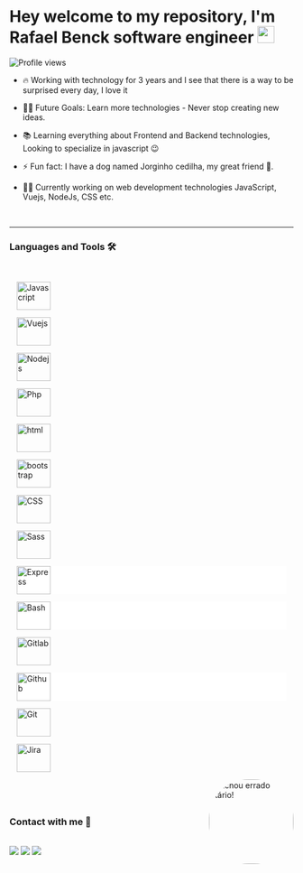 <h1 align="left">Hey welcome to my repository, I'm Rafael Benck software engineer <img src="https://raw.githubusercontent.com/kaueMarques/kaueMarques/master/hi.gif" height="30px"></h1>
<p align="left"> <img src="https://komarev.com/ghpvc/?username=rafaelbenck&color=greenyellow" alt="Profile views" /> </p>

- 🔥 Working with technology for 3 years and I see that there is a way to be surprised every day, I love it

- 💪🏼 Future Goals: Learn more technologies - Never stop creating new ideas.

- 📚 Learning everything about Frontend and Backend technologies, Looking to specialize in javascript 😉

- ⚡ Fun fact: I have a dog named Jorginho cedilha, my great friend 🐶.

- 👨‍💻 Currently working on web development technologies JavaScript, Vuejs, NodeJs, CSS etc.

<br>

---

### Languages and Tools 🛠

<div style="display: inline_block"><br>

<div style="margin:13px;">
    <img align="center" alt="Javascript" height="50" width="60" src="https://cdn.jsdelivr.net/gh/devicons/devicon/icons/javascript/javascript-original.svg">
</div>
<div style="margin:13px;">
    <img align="center" alt="Vuejs" height="50" width="60" src="https://cdn.jsdelivr.net/gh/devicons/devicon/icons/vuejs/vuejs-original-wordmark.svg">
</div>
<div style="margin:13px;">
    <img align="center" alt="Nodejs" height="50" width="60" src="https://cdn.jsdelivr.net/gh/devicons/devicon/icons/nodejs/nodejs-plain-wordmark.svg">
</div>
<div style="margin:13px;">
    <img align="center" alt="Php" height="50" width="60" src="https://cdn.jsdelivr.net/gh/devicons/devicon/icons/php/php-plain.svg">        
</div>
<div style="margin:13px;">
    <img align="center" alt="html" height="50" width="60" src="https://cdn.jsdelivr.net/gh/devicons/devicon/icons/html5/html5-plain-wordmark.svg">
</div>
<div style="margin:13px;">
    <img align="center" alt="bootstrap" height="50" width="60" src="https://cdn.jsdelivr.net/gh/devicons/devicon/icons/bootstrap/bootstrap-plain-wordmark.svg">
</div>
<div style="margin:13px;">
    <img align="center" alt="CSS" height="50" width="60" src="https://cdn.jsdelivr.net/gh/devicons/devicon/icons/css3/css3-plain-wordmark.svg">
</div>
<div style="margin:13px;">
    <img align="center" alt="Sass" height="50" width="60" src="https://cdn.jsdelivr.net/gh/devicons/devicon/icons/sass/sass-original.svg">
</div>
<div style="background-color: #fff; margin:13px;">
    <img align="center" alt="Express" height="50" width="60" src="https://cdn.jsdelivr.net/gh/devicons/devicon/icons/express/express-original-wordmark.svg">
</div>
<div style="background-color: #fff; margin:13px;">
    <img align="center" alt="Bash" height="50" width="60" src="https://cdn.jsdelivr.net/gh/devicons/devicon/icons/bash/bash-original.svg">
</div>
<div style="margin:13px;">
    <img align="center" alt="Gitlab" height="50" width="60" src="https://cdn.jsdelivr.net/gh/devicons/devicon/icons/gitlab/gitlab-original.svg">
</div>
<div style="background-color: #fff; margin:13px;">
    <img align="center" alt="Github" height="50" width="60" src="(https://cdn.jsdelivr.net/gh/devicons/devicon/icons/github/github-original.svg">
</div>
<div style="margin:13px;">
    <img align="center" alt="Git" height="50" width="60" src="https://cdn.jsdelivr.net/gh/devicons/devicon/icons/git/git-original.svg">
</div>
<div style="margin:13px;">
    <img align="center" alt="Jira" height="50" width="60" src="https://cdn.jsdelivr.net/gh/devicons/devicon/icons/jira/jira-original-wordmark.svg">
</div>

  <img align="right" alt="Achou errado otário!" height="150" style="border-radius:70px;" src="https://tenor.com/pt-BR/view/falha-de-cobertura-choque-cultura-gif-10186824">
</div>

## <br/>

### Contact with me 📝

<br>
<div> 
  <!-- <a href="" target="_blank"><img src="https://img.shields.io/badge/YouTube-FF0000?style=for-the-badge&logo=youtube&logoColor=white" target="_blank"></a> -->
  <a href="https://instagram.com/benckrafael" target="_blank"><img src="https://img.shields.io/badge/-Instagram-%23E4405F?style=for-the-badge&logo=instagram&logoColor=white" target="_blank"></a>
  <a href = "mailto:rafaelbenckc@gmail.com"><img src="https://img.shields.io/badge/-Gmail-%23333?style=for-the-badge&logo=gmail&logoColor=white" target="_blank"></a>
  <a href="https://www.linkedin.com/in/rafaelbenck" target="_blank"><img src="https://img.shields.io/badge/-LinkedIn-%230077B5?style=for-the-badge&logo=linkedin&logoColor=white" target="_blank"></a> 
  
</div>

<br />
